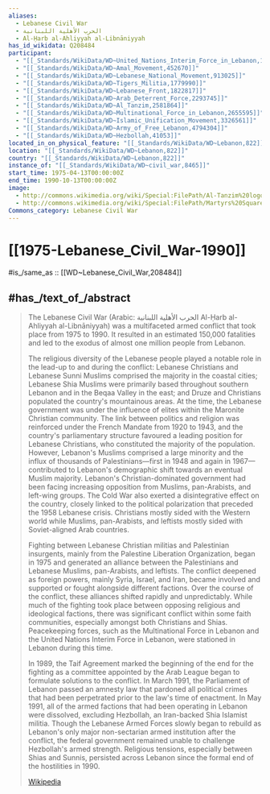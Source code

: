 ```yaml
---
aliases:
  - Lebanese Civil War
  - الحرب الأهلية اللبنانية
  - Al-Ḥarb al-Ahliyyah al-Libnāniyyah
has_id_wikidata: Q208484
participant:
  - "[[_Standards/WikiData/WD~United_Nations_Interim_Force_in_Lebanon,160805]]"
  - "[[_Standards/WikiData/WD~Amal_Movement,452670]]"
  - "[[_Standards/WikiData/WD~Lebanese_National_Movement,913025]]"
  - "[[_Standards/WikiData/WD~Tigers_Militia,1779990]]"
  - "[[_Standards/WikiData/WD~Lebanese_Front,1822817]]"
  - "[[_Standards/WikiData/WD~Arab_Deterrent_Force,2293745]]"
  - "[[_Standards/WikiData/WD~Al_Tanzim,2581864]]"
  - "[[_Standards/WikiData/WD~Multinational_Force_in_Lebanon,2655595]]"
  - "[[_Standards/WikiData/WD~Islamic_Unification_Movement,3326561]]"
  - "[[_Standards/WikiData/WD~Army_of_Free_Lebanon,4794304]]"
  - "[[_Standards/WikiData/WD~Hezbollah,41053]]"
located_in_on_physical_feature: "[[_Standards/WikiData/WD~Lebanon,822]]"
location: "[[_Standards/WikiData/WD~Lebanon,822]]"
country: "[[_Standards/WikiData/WD~Lebanon,822]]"
instance_of: "[[_Standards/WikiData/WD~civil_war,8465]]"
start_time: 1975-04-13T00:00:00Z
end_time: 1990-10-13T00:00:00Z
image:
  - http://commons.wikimedia.org/wiki/Special:FilePath/Al-Tanzim%20logo.png
  - http://commons.wikimedia.org/wiki/Special:FilePath/Martyrs%20Square%201982.jpg
Commons_category: Lebanese Civil War
---
```


# [[1975-Lebanese_Civil_War-1990]] 

#is_/same_as :: [[WD~Lebanese_Civil_War,208484]] 

## #has_/text_of_/abstract 

> The Lebanese Civil War (Arabic: الحرب الأهلية اللبنانية Al-Ḥarb al-Ahliyyah al-Libnāniyyah) was a multifaceted armed conflict that took place from 1975 to 1990. It resulted in an estimated 150,000 fatalities and led to the exodus of almost one million people from Lebanon.
>
> The religious diversity of the Lebanese people played a notable role in the lead-up to and during the conflict: Lebanese Christians and Lebanese Sunni Muslims comprised the majority in the coastal cities; Lebanese Shia Muslims were primarily based throughout southern Lebanon and in the Beqaa Valley in the east; and Druze and Christians populated the country's mountainous areas. At the time, the Lebanese government was under the influence of elites within the Maronite Christian community. The link between politics and religion was reinforced under the French Mandate from 1920 to 1943, and the country's parliamentary structure favoured a leading position for Lebanese Christians, who constituted the majority of the population. However, Lebanon's Muslims comprised a large minority and the influx of thousands of Palestinians—first in 1948 and again in 1967—contributed to Lebanon's demographic shift towards an eventual Muslim majority. Lebanon's Christian-dominated government had been facing increasing opposition from Muslims, pan-Arabists, and left-wing groups. The Cold War also exerted a disintegrative effect on the country, closely linked to the political polarization that preceded the 1958 Lebanese crisis. Christians mostly sided with the Western world while Muslims, pan-Arabists, and leftists mostly sided with Soviet-aligned Arab countries.
>
> Fighting between Lebanese Christian militias and Palestinian insurgents, mainly from the Palestine Liberation Organization, began in 1975 and generated an alliance between the Palestinians and Lebanese Muslims, pan-Arabists, and leftists. The conflict deepened as foreign powers, mainly Syria, Israel, and Iran, became involved and supported or fought alongside different factions. Over the course of the conflict, these alliances shifted rapidly and unpredictably. While much of the fighting took place between opposing religious and ideological factions, there was significant conflict within some faith communities, especially amongst both Christians and Shias. Peacekeeping forces, such as the Multinational Force in Lebanon and the United Nations Interim Force in Lebanon, were stationed in Lebanon during this time.
>
> In 1989, the Taif Agreement marked the beginning of the end for the fighting as a committee appointed by the Arab League began to formulate solutions to the conflict. In March 1991, the Parliament of Lebanon passed an amnesty law that pardoned all political crimes that had been perpetrated prior to the law's time of enactment. In May 1991, all of the armed factions that had been operating in Lebanon were dissolved, excluding Hezbollah, an Iran-backed Shia Islamist militia. Though the Lebanese Armed Forces slowly began to rebuild as Lebanon's only major non-sectarian armed institution after the conflict, the federal government remained unable to challenge Hezbollah's armed strength. Religious tensions, especially between Shias and Sunnis, persisted across Lebanon since the formal end of the hostilities in 1990.
>
> [Wikipedia](https://en.wikipedia.org/wiki/Lebanese%20Civil%20War) 

